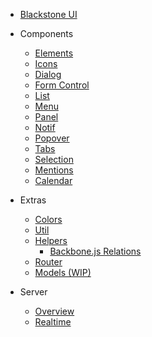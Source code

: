 * [Blackstone UI](/README.md)

* Components
    * [Elements](/elements/README.md)
    * [Icons](./icons.md)
    * [Dialog](/presenters/dialog/README.md)
    * [Form Control](/presenters/form/README.md)
    * [List](/presenters/list/README.md)
    * [Menu](/presenters/menu/README.md)
    * [Panel](/presenters/panel/README.md)
    * [Notif](/presenters/notif/README.md)
    * [Popover](/presenters/popover/README.md)
    * [Tabs](/presenters/tabs/README.md)
    * [Selection](/presenters/selection/README.md)
    * [Mentions](/presenters/mentions/README.md)
    * [Calendar](/presenters/cal/README.md)

* Extras
    * [Colors](./colors.md)
    * [Util](/util/README.md)
    * [Helpers](/helpers/README.md)
        * [Backbone.js Relations](/helpers/backbone/relations/README.md)
    * [Router](/router/README.md)
    * [Models (WIP)](/models/README.md)

* Server
    * [Overview](/server/README.md)
    * [Realtime](/server/realtime/README.md)